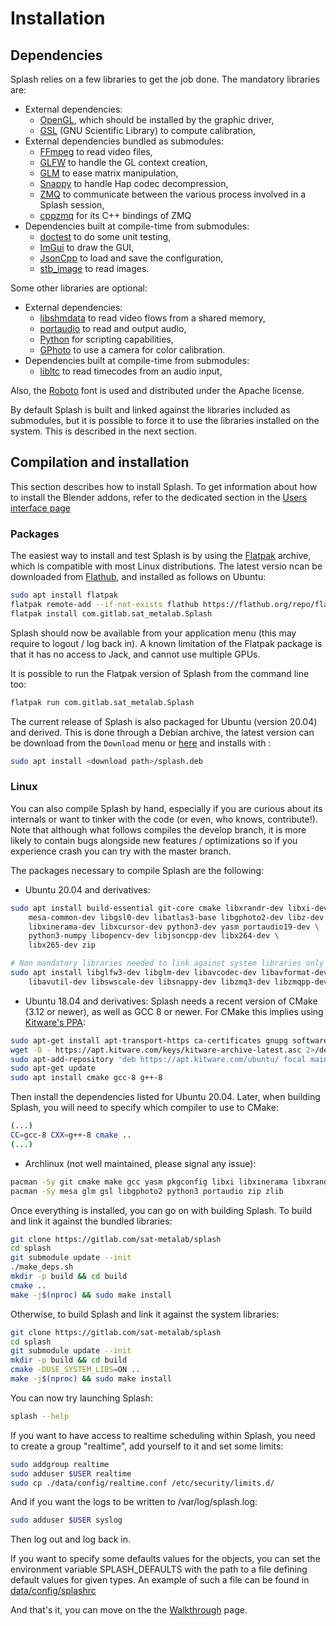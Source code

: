 Installation
============

## Dependencies
Splash relies on a few libraries to get the job done. The mandatory libraries are:

- External dependencies:
  - [OpenGL](http://opengl.org), which should be installed by the graphic driver,
  - [GSL](http://gnu.org/software/gsl) (GNU Scientific Library) to compute calibration,
- External dependencies bundled as submodules:
  - [FFmpeg](http://ffmpeg.org/) to read video files,
  - [GLFW](http://glfw.org) to handle the GL context creation,
  - [GLM](http://glm.g-truc.net) to ease matrix manipulation,
  - [Snappy](https://code.google.com/p/snappy/) to handle Hap codec decompression,
  - [ZMQ](http://zeromq.org) to communicate between the various process involved in a Splash session,
  - [cppzmq](https://github.com/zeromq/cppzmq.git) for its C++ bindings of ZMQ
- Dependencies built at compile-time from submodules:
  - [doctest](https://github.com/onqtam/doctest/) to do some unit testing,
  - [ImGui](https://github.com/ocornut/imgui) to draw the GUI,
  - [JsonCpp](http://jsoncpp.sourceforge.net) to load and save the configuration,
  - [stb_image](https://github.com/nothings/stb) to read images.

Some other libraries are optional:

- External dependencies:
  - [libshmdata](http://gitlab.com/sat-metalab/shmdata) to read video flows from a shared memory,
  - [portaudio](http://portaudio.com/) to read and output audio,
  - [Python](https://python.org) for scripting capabilities,
  - [GPhoto](http://gphoto.sourceforge.net/) to use a camera for color calibration.
- Dependencies built at compile-time from submodules:
  - [libltc](http://x42.github.io/libltc/) to read timecodes from an audio input,

Also, the [Roboto](https://www.fontsquirrel.com/fonts/roboto) font is used and distributed under the Apache license.

By default Splash is built and linked against the libraries included as submodules, but it is possible to force it to use the libraries installed on the system. This is described in the next section.


## Compilation and installation

This section describes how to install Splash. To get information about how to install the Blender addons, refer to the dedicated section in the [Users interface page](../User_Interface/#blender-addons)

### Packages

The easiest way to install and test Splash is by using the [Flatpak](https://flatpak.org) archive, which is compatible with most Linux distributions. The latest versio ncan be downloaded from [Flathub](https://flathub.org/apps/details/com.gitlab.sat_metalab.Splash), and installed as follows on Ubuntu:

```bash
sudo apt install flatpak
flatpak remote-add --if-not-exists flathub https://flathub.org/repo/flathub.flatpakrepo
flatpak install com.gitlab.sat_metalab.Splash
```

Splash should now be available from your application menu (this may require to logout / log back in). A known limitation of the Flatpak package is that it has no access to Jack, and cannot use multiple GPUs.

It is possible to run the Flatpak version of Splash from the command line too:

```bash
flatpak run com.gitlab.sat_metalab.Splash
```

The current release of Splash is also packaged for Ubuntu (version 20.04) and derived. This is done through a Debian archive, the latest version can be download from the `Download` menu or [here](./splash.deb) and installs with :

```bash
sudo apt install <download path>/splash.deb
```

### Linux

You can also compile Splash by hand, especially if you are curious about its internals or want to tinker with the code (or even, who knows, contribute!). Note that although what follows compiles the develop branch, it is more likely to contain bugs alongside new features / optimizations so if you experience crash you can try with the master branch.

The packages necessary to compile Splash are the following:
- Ubuntu 20.04 and derivatives:

```bash
sudo apt install build-essential git-core cmake libxrandr-dev libxi-dev \
    mesa-common-dev libgsl0-dev libatlas3-base libgphoto2-dev libz-dev \
    libxinerama-dev libxcursor-dev python3-dev yasm portaudio19-dev \
    python3-numpy libopencv-dev libjsoncpp-dev libx264-dev \
    libx265-dev zip

# Non mandatory libraries needed to link against system libraries only
sudo apt install libglfw3-dev libglm-dev libavcodec-dev libavformat-dev \
    libavutil-dev libswscale-dev libsnappy-dev libzmq3-dev libzmqpp-dev
```

- Ubuntu 18.04 and derivatives:
Splash needs a recent version of CMake (3.12 or newer), as well as GCC 8 or newer. For CMake this implies using [Kitware's PPA](https://apt.kitware.com/):

```bash
sudo apt-get install apt-transport-https ca-certificates gnupg software-properties-common wget
wget -O - https://apt.kitware.com/keys/kitware-archive-latest.asc 2>/dev/null | gpg --dearmor - | sudo tee /etc/apt/trusted.gpg.d/kitware.gpg >/dev/null
sudo apt-add-repository 'deb https://apt.kitware.com/ubuntu/ focal main'
sudo apt-get update
sudo apt install cmake gcc-8 g++-8
```

Then install the dependencies listed for Ubuntu 20.04. Later, when building Splash, you will need to specify which compiler to use to CMake:

```bash
(...)
CC=gcc-8 CXX=g++-8 cmake ..
(...)
```

- Archlinux (not well maintained, please signal any issue):

```bash
pacman -Sy git cmake make gcc yasm pkgconfig libxi libxinerama libxrandr libxcursor libjsoncpp
pacman -Sy mesa glm gsl libgphoto2 python3 portaudio zip zlib
```

Once everything is installed, you can go on with building Splash. To build and link it against the bundled libraries:

```bash
git clone https://gitlab.com/sat-metalab/splash
cd splash
git submodule update --init
./make_deps.sh
mkdir -p build && cd build
cmake ..
make -j$(nproc) && sudo make install
```

Otherwise, to build Splash and link it against the system libraries:

```bash
git clone https://gitlab.com/sat-metalab/splash
cd splash
git submodule update --init
mkdir -p build && cd build
cmake -DUSE_SYSTEM_LIBS=ON ..
make -j$(nproc) && sudo make install
```

You can now try launching Splash:

```bash
splash --help
```

If you want to have access to realtime scheduling within Splash, you need to create a group "realtime", add yourself to it and set some limits:

```bash
sudo addgroup realtime
sudo adduser $USER realtime
sudo cp ./data/config/realtime.conf /etc/security/limits.d/
```

And if you want the logs to be written to /var/log/splash.log:

```bash
sudo adduser $USER syslog
```

Then log out and log back in.

If you want to specify some defaults values for the objects, you can set the environment variable SPLASH_DEFAULTS with the path to a file defining default values for given types. An example of such a file can be found in [data/config/splashrc](https://gitlab.com/sat-metalab/splash/tree/master/data/config/splashrc)

And that's it, you can move on the the [Walkthrough](../Walkthrough) page.
